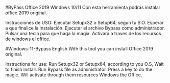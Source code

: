 #ByPass Office 2019 Windows 10/11
Con esta herramienta podrás instalar office 2019 original.

Instrucciones de USO:
Ejecutar Setupx32 o Setup64, segun tu S.O. Esperar a que finalice la instalación.
Ejecutar el archivo Bypass como administrador.
Pulsar una tecla para que haga la magia.
Activara a traves de los recursos de windows el office.

#Windows-11-Bypass English
With this tool you can install Office 2019 original.

Instructions for use:
Run Setupx32 or Setupx64, according to you O.S, Wait to finish install.
Run Bypass file as administrator.
Press a key to do the magic.
Will activate through them resources Windows the Office.
